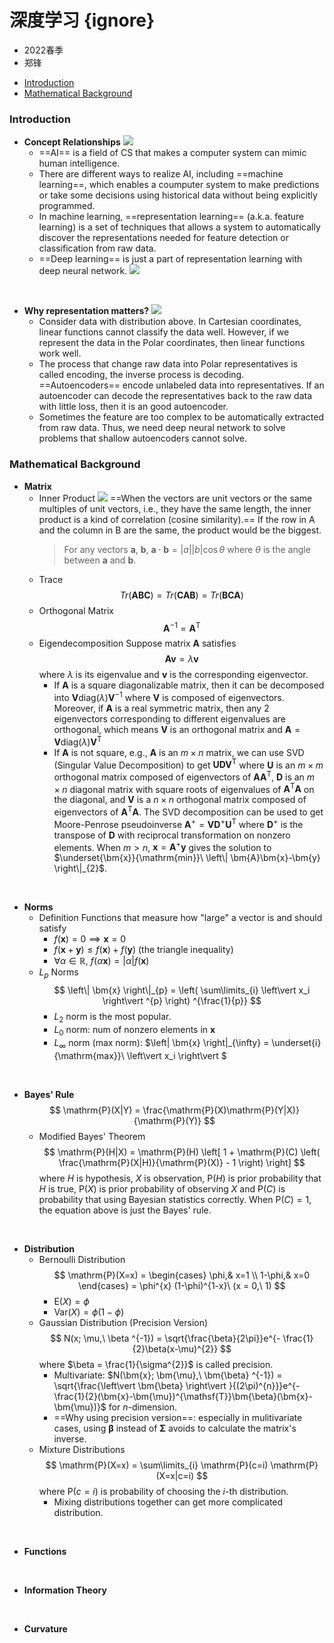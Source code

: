 # 深度学习 {ignore}
- 2022春季
- 郑锋

<!-- @import "[TOC]" {cmd="toc" depthFrom=1 depthTo=6 orderedList=false} -->

<!-- code_chunk_output -->

- [Introduction](#introduction)
- [Mathematical Background](#mathematical-background)

<!-- /code_chunk_output -->

<div STYLE='page-break-after: always;'></div>

### Introduction
- **Concept Relationships**
![](image/2022-02-14-18-21-17.png)
  - ==AI== is a field of CS that makes a computer system can mimic human intelligence.
  - There are different ways to realize AI, including ==machine learning==, which enables a coumputer system to make predictions or take some decisions using historical data without being explicitly programmed.
  - In machine learning, ==representation learning== (a.k.a. feature learning) is a set of techniques that allows a system to automatically discover the representations needed for feature detection or classification from raw data.
  - ==Deep learning== is just a part of representation learning with deep neural network.
![](image/2022-02-15-17-25-39.png)
<br>

- **Why representation matters?**
![](image/2022-02-15-16-56-56.png)
  - Consider data with distribution above. In Cartesian coordinates, linear functions cannot classify the data well. However, if we represent the data in the Polar coordinates, then linear functions work well.
  - The process that change raw data into Polar representatives is called encoding, the inverse process is decoding. ==Autoencoders== encode unlabeled data into representatives. If an autoencoder can decode the representatives back to the raw data with little loss, then it is an good autoencoder.
  - Sometimes the feature are too complex to be automatically extracted from raw data. Thus, we need deep neural network to solve problems that shallow autoencoders cannot solve.

<div STYLE='page-break-after: always;'></div>

### Mathematical Background

- **Matrix**
  - Inner Product
    ![](image/2022-02-21-16-03-59.png)
    ==When the vectors are unit vectors or the same multiples of unit vectors, i.e., they have the same length, the inner product is a kind of correlation (cosine similarity).== If the row in A and the column in B are the same, the product would be the biggest.
    > For any vectors $\bm{a}$, $\bm{b}$, $\bm{a} \cdot \bm{b} = \left\vert a \right\vert \left\vert b \right\vert \cos \theta$ where $\theta$ is the angle between $\bm{a}$ and $\bm{b}$.
  - Trace
    $$
    Tr(\bm{ABC}) = Tr(\bm{CAB}) = Tr(\bm{BCA})
    $$
  - Orthogonal Matrix
    $$
    \bm{A}^{-1} = \bm{A}^{\mathsf{T}}
    $$
  - Eigendecomposition
    Suppose matrix $\bm{A}$ satisfies
    $$
    \bm{A} \bm{v} = \lambda \bm{v}
    $$where $\lambda$ is its eigenvalue and $\bm{v}$ is the corresponding eigenvector.
    - If $\bm{A}$ is a square diagonalizable matrix, then it can be decomposed into $\bm{V} \text{diag}(\lambda) \bm{V}^{-1}$ where $\bm{V}$ is composed of eigenvectors.
      Moreover, if $\bm{A}$ is a real symmetric matrix, then any 2 eigenvectors corresponding to different eigenvalues are orthogonal, which means $\bm{V}$ is an orthogonal matrix and $\bm{A} = \bm{V} \text{diag}(\lambda) \bm{V}^{\mathsf{T}}$
    - If $\bm{A}$ is not square, e.g., $\bm{A}$ is an $m \times n$ matrix, we can use SVD (Singular Value Decomposition) to get $\bm{UD}\bm{V}^{\mathsf{T}}$ where $\bm{U}$ is an $m \times m$ orthogonal matrix composed of eigenvectors of $\bm{A}\bm{A}^{\mathsf{T}}$, $\bm{D}$ is an $m \times n$ diagonal matrix with square roots of eigenvalues of $\bm{A}^{\mathsf{T}}\bm{A}$ on the diagonal, and $\bm{V}$ is a $n \times n$ orthogonal matrix composed of eigenvectors of $\bm{A}^{\mathsf{T}}\bm{A}$.
      The SVD decomposition can be used to get Moore-Penrose pseudoinverse $\bm{A}^{+} = \bm{V}\bm{D}^{+}\bm{U}^{\mathsf{T}}$ where $\bm{D}^{+}$ is the transpose of $\bm{D}$ with reciprocal transformation on nonzero elements. When $m>n$, $\bm{x}=\bm{A}^{+}\bm{y}$ gives the solution to $\underset{\bm{x}}{\mathrm{min}}\ \left\| \bm{A}\bm{x}-\bm{y} \right\|_{2}$.
<br>

- **Norms**
  - Definition
  Functions that measure how "large" a vector is and should satisfy 
    - $f(\bm{x}) = 0 \implies \bm{x} = 0$
    - $f(\bm{x}+\bm{y}) \leqslant f(\bm{x}) + f(\bm{y})$ (the triangle inequality)
    - $\forall \alpha \in \mathbb{R},\ f(\alpha \bm{x}) = \left\vert \alpha \right\vert  f(\bm{x})$
  - $L_p$ Norms
  $$
  \left\| \bm{x} \right\|_{p} = \left( \sum\limits_{i} \left\vert x_i \right\vert ^{p}  \right) ^{\frac{1}{p}}
  $$
    - $L_2$ norm is the most popular.
    - $L_0$ norm: num of nonzero elements in $\bm{x}$
    - $L_{\infty}$ norm (max norm): $\left\| \bm{x} \right\|_{\infty} = \underset{i}{\mathrm{max}}\ \left\vert x_i \right\vert $
<br>

- **Bayes' Rule**
  $$
  \mathrm{P}(X|Y) = \frac{\mathrm{P}(X)\mathrm{P}(Y|X)}{\mathrm{P}(Y)}
  $$
  - Modified Bayes' Theorem
  $$
  \mathrm{P}(H|X) = \mathrm{P}(H) \left[ 1 + \mathrm{P}(C) \left( \frac{\mathrm{P}(X|H)}{\mathrm{P}(X)} - 1 \right)  \right] 
  $$where $H$ is hypothesis, $X$ is observation, $\mathrm{P}(H)$ is prior probability that $H$ is true, $\mathrm{P}(X)$ is prior probability of observing $X$ and $\mathrm{P}(C)$ is probability that using Bayesian statistics correctly. When $\mathrm{P}(C)=1$, the equation above is just the Bayes' rule.
<br>

- **Distribution**
  - Bernoulli Distribution
    $$
    \mathrm{P}(X=x) = 
    \begin{cases}
      \phi,& x=1 \\
      1-\phi,& x=0
    \end{cases} = 
    \phi^{x} (1-\phi)^{1-x}\ (x = 0,\ 1)
    $$
    - $\mathrm{E}(X)=\phi$
    - $\mathrm{Var}(X)=\phi(1-\phi)$
  - Gaussian Distribution (Precision Version)
    $$
    N(x; \mu,\ \beta ^{-1}) = \sqrt{\frac{\beta}{2\pi}}e^{- \frac{1}{2}\beta(x-\mu)^{2}}
    $$where $\beta = \frac{1}{\sigma^{2}}$ is called precision.
    - Multivariate: $N(\bm{x}; \bm{\mu},\ \bm{\beta} ^{-1}) = \sqrt{\frac{\left\vert \bm{\beta} \right\vert }{(2\pi)^{n}}}e^{- \frac{1}{2}(\bm{x}-\bm{\mu})^{\mathsf{T}}\bm{\beta}(\bm{x}-\bm{\mu})}$ for $n$-dimension.
    - ==Why using precision version==: especially in mulitivariate cases, using $\bm{\beta}$ instead of $\bm{\Sigma}$ avoids to calculate the matrix's inverse.
  - Mixture Distributions
    $$
    \mathrm{P}(X=x) = \sum\limits_{i} \mathrm{P}(c=i) \mathrm{P}(X=x|c=i)
    $$where $\mathrm{P}(c=i)$ is probability of choosing the $i$-th distribution.
    - Mixing distributions together can get more complicated distribution.
<br>

- **Functions**
<br>

- **Information Theory**
<br>

- **Curvature**
